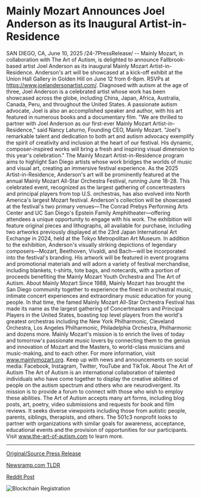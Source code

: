 # Mainly Mozart Announces Joel Anderson as its Inaugural Artist-in-Residence

SAN DIEGO, CA, June 10, 2025 /24-7PressRelease/ -- Mainly Mozart, in collaboration with The Art of Autism, is delighted to announce Fallbrook-based artist Joel Anderson as its inaugural Mainly Mozart Artist-in-Residence. Anderson's art will be showcased at a kick-off exhibit at the Union Hall Gallery in Golden Hill on June 12 from 6-8pm. RSVPs at https://www.joelandersonartist.com/.  Diagnosed with autism at the age of three, Joel Anderson is a celebrated artist whose work has been showcased across the globe, including China, Japan, Africa, Australia, Canada, Peru, and throughout the United States. A passionate autism advocate, Joel is also an accomplished speaker and author, with his art featured in numerous books and a documentary film.  "We are thrilled to partner with Joel Anderson as our first-ever Mainly Mozart Artist-in-Residence," said Nancy Laturno, Founding CEO, Mainly Mozart. "Joel's remarkable talent and dedication to both art and autism advocacy exemplify the spirit of creativity and inclusion at the heart of our festival. His dynamic, composer-inspired works will bring a fresh and inspiring visual dimension to this year's celebration."  The Mainly Mozart Artist-in-Residence program aims to highlight San Diego artists whose work bridges the worlds of music and visual art, creating an immersive festival experience. As the 2025 Artist-in-Residence, Anderson's art will be prominently featured at the annual Mainly Mozart All-Star Orchestra Festival, running June 18-28. This celebrated event, recognized as the largest gathering of concertmasters and principal players from top U.S. orchestras, has also evolved into North America's largest Mozart festival.  Anderson's collection will be showcased at the festival's two primary venues—The Conrad Prebys Performing Arts Center and UC San Diego's Epstein Family Amphitheater—offering attendees a unique opportunity to engage with his work. The exhibition will feature original pieces and lithographs, all available for purchase, including two artworks previously displayed at the 23rd Japan International Art Exchange in 2024, held at the Tokyo Metropolitan Art Museum.   In addition to the exhibition, Anderson's visually striking depictions of legendary composers—Mozart, Beethoven, Vivaldi, and Bach—will be incorporated into the festival's branding. His artwork will be featured in event programs and promotional materials and will adorn a variety of festival merchandise, including blankets, t-shirts, tote bags, and notecards, with a portion of proceeds benefiting the Mainly Mozart Youth Orchestra and The Art of Autism.  About Mainly Mozart Since 1988, Mainly Mozart has brought the San Diego community together to experience the finest in orchestral music, intimate concert experiences and extraordinary music education for young people. In that time, the famed Mainly Mozart All-Star Orchestra Festival has made its name as the largest gathering of Concertmasters and Principal Players in the United States, boasting top level players from the world's greatest orchestras including the New York Philharmonic, Cleveland Orchestra, Los Angeles Philharmonic, Philadelphia Orchestra, Philharmonic and dozens more. Mainly Mozart's mission is to enrich the lives of today and tomorrow's passionate music lovers by connecting them to the genius and innovation of Mozart and the Masters, to world-class musicians and music-making, and to each other. For more information, visit www.mainlymozart.org. Keep up with news and announcements on social media: Facebook, Instagram, Twitter, YouTube and TikTok.   About The Art of Autism The Art of Autism is an international collaboration of talented individuals who have come together to display the creative abilities of people on the autism spectrum and others who are neurodivergent. Its mission is to provide a forum to connect with those who wish to employ these abilities. The Art of Autism accepts many art forms, including blog posts, art, poetry, video submissions and requests for book and film reviews. It seeks diverse viewpoints including those from autistic people, parents, siblings, therapists, and others. The 501c3 nonprofit looks to partner with organizations with similar goals for awareness, acceptance, educational events and the provision of opportunities for our participants. Visit www.the-art-of-autism.com to learn more. 

---

[Original/Source Press Release](https://www.24-7pressrelease.com/press-release/523671/mainly-mozart-announces-joel-anderson-as-its-inaugural-artist-in-residence)
                    

[Newsramp.com TLDR](https://newsramp.com/curated-news/joel-anderson-named-mainly-mozart-s-first-artist-in-residence/332a676dcc436ced4491669c7a718cdd) 

 



[Reddit Post](https://www.reddit.com/r/newsramp/comments/1l7sprv/joel_anderson_named_mainly_mozarts_first/) 



![Blockchain Registration](https://cdn.newsramp.app/24-7PressRelease/qrcode/256/10/kiwio7jk.webp)